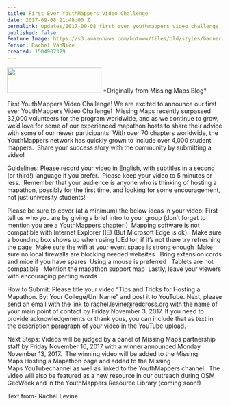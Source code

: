 ```yaml
---
title: First Ever YouthMappers Video Challenge
date: 2017-09-08 21:48:00 Z
permalink: updates/2017-09-08_first_ever_youthmappers_video_challenge_
published: false
Feature Image: https://s3.amazonaws.com/hotwww/files/old/styles/banner/public/youthmappers.jpg
Person: Rachel VanNice
created: 1504907329
---
```


<img src="https://s3.amazonaws.com/hotwww/files/old/styles/medium/public/youthmappers_0.jpg?itok=5aAovPil" style="width:220px;height:59px" alt=""  class="image-medium" />
*Originally from Missing Maps Blog*

First YouthMappers Video Challenge!
We are excited to announce our first ever YouthMappers Video Challenge!  Missing Maps recently surpassed 32,000 volunteers for the program worldwide, and as we continue to grow, we’d love for some of our experienced mapathon hosts to share their advice with some of our newer participants. With over 70 chapters worldwide, the YouthMappers network has quickly grown to include over 4,000 student mappers.  Share your success story with the community by submitting a video!

Guidelines:
Please record your video in English, with subtitles in a second (or third!) language if you prefer.  Please keep your video to 5 minutes or less.  Remember that your audience is anyone who is thinking of hosting a mapathon, possibly for the first time, and looking for some encouragement, not just university students!

Please be sure to cover (at a minimum) the below ideas in your video:
First tell us who you are by giving a brief intro to your group (don’t forget to mention you are a YouthMappers chapter!) 
Mapping software is not compatible with Internet Explorer (IE) (But Microsoft Edge is ok)  
Make sure a bounding box shows up when using IdEditor, if it’s not there try refreshing the page 
Make sure the wifi at your event space is strong enough 
Make sure no local firewalls are blocking needed websites  
Bring extension cords and mice if you have spares 
Using a mouse is preferred  
Tablets are not compatible  
Mention the mapathon support map 
Lastly, leave your viewers with encouraging parting words 

How to Submit:
Please title your video “Tips and Tricks for Hosting a Mapathon. By: Your College/Uni Name” and post it to YouTube. Next, please send an email with the link to rachel.levine@redcross.org with the name of your main point of contact by Friday November 3, 2017. If you need to provide acknowledgements or thank yous, you can include that as text in the description paragraph of your video in the YouTube upload.

Next Steps:
Videos will be judged by a panel of Missing Maps partnership staff by Friday November 10, 2017 with a winner announced Monday November 13, 2017.  The winning video will be added to the Missing Maps Hosting a Mapathon page and added to the Missing Maps YouTubechannel as well as linked to the YouthMappers channel.  The video will also be featured as a new resource in our outreach during OSM GeoWeek and in the YouthMappers Resource Library (coming soon!)

Text from- Rachel Levine
